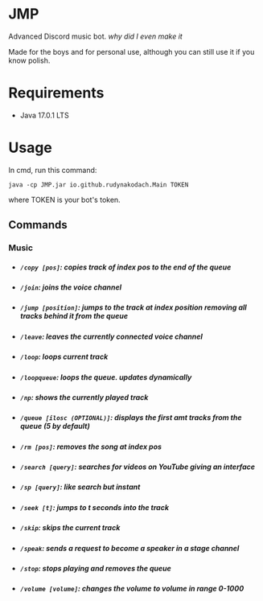 # JMP
Advanced Discord music bot. *why did I even make it*

Made for the boys and for personal use, although you can still use it if you know polish.

# Requirements
- Java 17.0.1 LTS 

# Usage
In cmd, run this command:
```
java -cp JMP.jar io.github.rudynakodach.Main TOKEN
```
where TOKEN is your bot's token.

## Commands
### Music
- ##### `/copy [pos]`: copies track of index *pos* to the end of the queue
- ##### `/join`: joins the voice channel
- ##### `/jump [position]`: jumps to the track at index *position* removing all tracks behind it from the queue
- ##### `/leave`: leaves the currently connected voice channel
- ##### `/loop`: loops current track
- ##### `/loopqueue`: loops the queue. updates dynamically
- ##### `/np`: shows the currently played track
- ##### `/queue [ilosc (OPTIONAL)]`: displays the first *amt* tracks from the queue (5 by default)
- ##### `/rm [pos]`: removes the song at index *pos*
- ##### `/search [query]`: searches for videos on YouTube giving an interface
- ##### `/sp [query]`: like search but instant
- ##### `/seek [t]`: jumps to *t* seconds into the track
- ##### `/skip`: skips the current track
- ##### `/speak`: sends a request to become a speaker in a stage channel
- ##### `/stop`: stops playing and removes the queue
- ##### `/volume [volume]`: changes the volume to *volume* in range 0-1000






